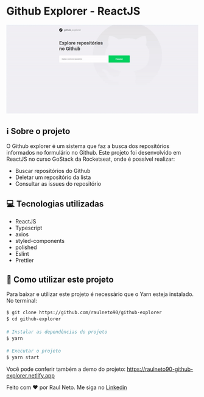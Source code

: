 # Github Explorer - ReactJS

<img src="https://github.com/raulneto90/github-explorer/blob/master/images/repositories.gif" alt="GIF sistema"/>

## :information_source: Sobre o projeto

O Github explorer é um sistema que faz a busca dos repositórios informados no formulário no Github.
Este projeto foi desenvolvido em ReactJS no curso GoStack da Rocketseat, onde é possível realizar:

- Buscar repositórios do Github
- Deletar um repositório da lista
- Consultar as issues do repositório

## :computer: Tecnologias utilizadas

- ReactJS
- Typescript
- axios
- styled-components
- polished
- Eslint
- Prettier

## :floppy_disk: Como utilizar este projeto

Para baixar e utilizar este projeto é necessário que o Yarn esteja instalado.
No terminal:

```bash
$ git clone https://github.com/raulneto90/github-explorer
$ cd github-explorer

# Instalar as dependências do projeto
$ yarn

# Executar o projeto
$ yarn start
```

Você pode conferir também a demo do projeto: https://raulneto90-github-explorer.netlify.app

Feito com ❤ por Raul Neto. Me siga no [Linkedin](https://www.linkedin.com/in/raul-neto-777bb988/)
